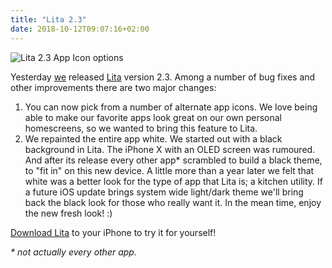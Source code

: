 ```yaml
---
title: "Lita 2.3"
date: 2018-10-12T09:07:16+02:00
---
```


![Lita 2.3 App Icon options](/images/2018/Lita-App-Icons.jpg)

Yesterday [we](http://www.filibaba.com/) released [Lita](https://www.lita.app/) version 2.3. Among a number of bug
fixes and other improvements there are two major changes:

1. You can now pick from a number of alternate app icons. We love being able to make our favorite apps look great on
our own personal homescreens, so we wanted to bring this feature to Lita.
2. We repainted the entire app white. We started out with a black background in Lita. The iPhone X with an OLED screen
was rumoured. And after its release every other app* scrambled to build a black theme, to "fit in" on this new device.
A little more than a year later we felt that white was a better look for the type of app that Lita is; a kitchen utility.
If a future iOS update brings system wide light/dark theme we'll bring back the black look for those who really want it.
In the mean time, enjoy the new fresh look! :)

[Download Lita](https://itunes.apple.com/us/app/meal-plan-recipes/id1109976916?mt=8&at=1010lLu7) to your iPhone to try it for yourself!

_* not actually every other app._
